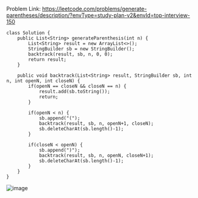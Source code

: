 Problem Link: https://leetcode.com/problems/generate-parentheses/description/?envType=study-plan-v2&envId=top-interview-150

```
class Solution {
    public List<String> generateParenthesis(int n) {
        List<String> result = new ArrayList<>();
        StringBuilder sb = new StringBuilder();
        backtrack(result, sb, n, 0, 0);
        return result;
    }

    public void backtrack(List<String> result, StringBuilder sb, int n, int openN, int closeN) {
        if(openN == closeN && closeN == n) {
            result.add(sb.toString());
            return;
        }

        if(openN < n) {
            sb.append("(");
            backtrack(result, sb, n, openN+1, closeN);
            sb.deleteCharAt(sb.length()-1);
        }

        if(closeN < openN) {
            sb.append(")");
            backtrack(result, sb, n, openN, closeN+1);
            sb.deleteCharAt(sb.length()-1);
        }
    }
}
```

![image](https://github.com/user-attachments/assets/7b436c28-a52e-4e2a-a73f-546226b62d72)
